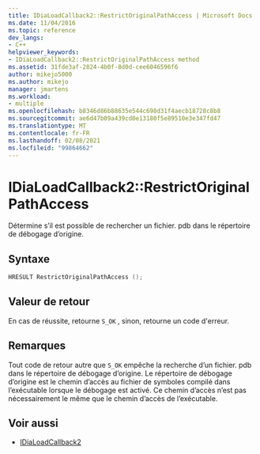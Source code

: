 ```yaml
---
title: IDiaLoadCallback2::RestrictOriginalPathAccess | Microsoft Docs
ms.date: 11/04/2016
ms.topic: reference
dev_langs:
- C++
helpviewer_keywords:
- IDiaLoadCallback2::RestrictOriginalPathAccess method
ms.assetid: 31fde3af-2824-4b0f-8d0d-cee6046596f6
author: mikejo5000
ms.author: mikejo
manager: jmartens
ms.workload:
- multiple
ms.openlocfilehash: b8346d86b88635e544c698d31f4aecb18728c8b8
ms.sourcegitcommit: ae6d47b09a439cd0e13180f5e89510e3e347fd47
ms.translationtype: MT
ms.contentlocale: fr-FR
ms.lasthandoff: 02/08/2021
ms.locfileid: "99864662"
---
```

# <a name="idialoadcallback2restrictoriginalpathaccess"></a>IDiaLoadCallback2::RestrictOriginalPathAccess
Détermine s’il est possible de rechercher un fichier. pdb dans le répertoire de débogage d’origine.

## <a name="syntax"></a>Syntaxe

```C++
HRESULT RestrictOriginalPathAccess ();
```

## <a name="return-value"></a>Valeur de retour
 En cas de réussite, retourne `S_OK` , sinon, retourne un code d'erreur.

## <a name="remarks"></a>Remarques
 Tout code de retour autre que `S_OK` empêche la recherche d’un fichier. pdb dans le répertoire de débogage d’origine. Le répertoire de débogage d’origine est le chemin d’accès au fichier de symboles compilé dans l’exécutable lorsque le débogage est activé. Ce chemin d’accès n’est pas nécessairement le même que le chemin d’accès de l’exécutable.

## <a name="see-also"></a>Voir aussi
- [IDiaLoadCallback2](../../debugger/debug-interface-access/idialoadcallback2.md)